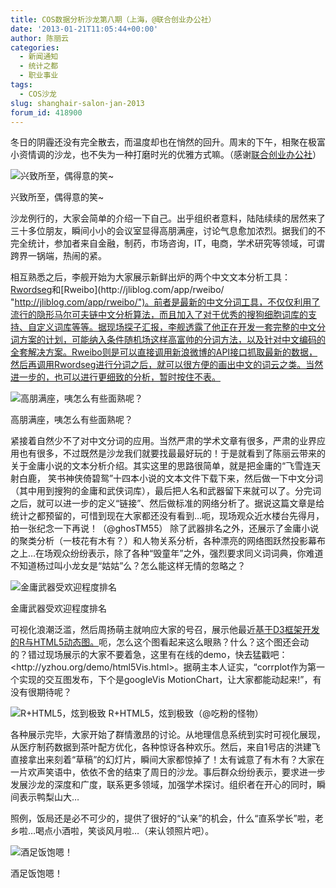 ```yaml
---
title: COS数据分析沙龙第八期（上海，@联合创业办公社）
date: '2013-01-21T11:05:44+00:00'
author: 陈丽云
categories:
  - 新闻通知
  - 统计之都
  - 职业事业
tags:
  - COS沙龙
slug: shanghair-salon-jan-2013
forum_id: 418900
---
```


冬日的阴霾还没有完全散去，而温度却也在悄然的回升。周末的下午，相聚在极富小资情调的沙龙，也不失为一种打磨时光的优雅方式嘛。（感谢[联合创业办公社](http://www.people-squared.com/  "http://www.people-squared.com/ ")）

![兴致所至，偶得意的笑~](https://uploads.cosx.org/2013/01/DSC07181-Copy.jpg)

兴致所至，偶得意的笑~

沙龙例行的，大家会简单的介绍一下自己。出乎组织者意料，陆陆续续的居然来了三十多位朋友，瞬间小小的会议室显得高朋满座，讨论气息愈加浓烈。据我们的不完全统计，参加者来自金融，制药，市场咨询，IT，电商，学术研究等领域，可谓跨界一锅端，热闹的紧。<!--more-->

相互熟悉之后，李舰开始为大家展示新鲜出炉的两个中文文本分析工具：[Rwordseg](http://jliblog.com/app/rwordseg "http://jliblog.com/app/rwordseg")和[Rweibo](http://jliblog.com/app/rweibo/ "http://jliblog.com/app/rweibo/")。前者是最新的中文分词工具，不仅仅利用了流行的隐形马尔可夫链中文分析算法，而且加入了对于优秀的搜狗细胞词库的支持、自定义词库等等。据现场探子汇报，李舰透露了他正在开发一套完整的中文分词方案的计划，可能纳入条件随机场这样高富帅的分词方法，以及针对中文编码的全套解决方案。Rweibo则是可以直接调用新浪微博的API接口抓取最新的数据，然后再调用Rwordseg进行分词之后，就可以很方便的画出中文的词云之类。当然进一步的，也可以进行更细致的分析，暂时按住不表。

![高朋满座，咦怎么有些面熟呢？](https://uploads.cosx.org/2013/01/DSC07174-Copy.jpg)

高朋满座，咦怎么有些面熟呢？

紧接着自然少不了对中文分词的应用。当然严肃的学术文章有很多，严肃的业界应用也有很多，不过既然是沙龙我们就要找最最好玩的！于是就看到了陈丽云带来的关于金庸小说的文本分析介绍。其实这里的思路很简单，就是把金庸的“飞雪连天射白鹿， 笑书神侠倚碧鸳”十四本小说的文本文件下载下来，然后做一下中文分词（其中用到搜狗的金庸和武侠词库），最后把人名和武器留下来就可以了。分完词之后，就可以进一步的定义“链接”、然后做标准的网络分析了。据说这篇文章是给统计之都预留的，可惜到现在大家都还没有看到…呃，现场观众近水楼台先得月，拍一张纪念一下再说！（@ghosTM55） 除了武器排名之外，还展示了金庸小说的聚类分析（一枝花有木有？）和人物关系分析，各种漂亮的网络图跃然投影幕布之上…在场观众纷纷表示，除了各种“毁童年”之外，强烈要求同义词词典，你难道不知道杨过叫小龙女是“姑姑”么？怎么能这样无情的忽略之？

![金庸武器受欢迎程度排名](https://uploads.cosx.org/2013/01/6b701daejw1e1024bc0iaj.jpg)

金庸武器受欢迎程度排名

可视化浪潮泛滥，然后周扬萌主就响应大家的号召，展示他最近[基于D3框架开发的R与HTML5动态图。](http://yzhou.org/demo/html5Vis.html "http://yzhou.org/demo/html5Vis.html")呃，怎么这个图看起来这么眼熟？什么？这个图还会动的？错过现场展示的大家不要着急，这里有在线的demo，快去猛戳吧：<http://yzhou.org/demo/html5Vis.html>。据萌主本人证实，“corrplot作为第一个实现的交互图发布，下个是googleVis MotionChart，让大家都能动起来!”，有没有很期待呢？

![R+HTML5，炫到极致](https://uploads.cosx.org/2013/01/6769b8f8jw1e104r7k04bj.jpg)
R+HTML5，炫到极致（@吃粉的怪物）

各种展示完毕，大家开始了群情激昂的讨论。从地理信息系统到实时可视化展现，从医疗制药数据到茶叶配方优化，各种惊讶各种欢乐。然后，来自1号店的洪建飞直接拿出来刻着“草稿”的幻灯片，瞬间大家都惊掉了！太有诚意了有木有？大家在一片欢声笑语中，依依不舍的结束了周日的沙龙。事后群众纷纷表示，要求进一步发展沙龙的深度和广度，联系更多领域，加强学术探讨。组织者在开心的同时，瞬间表示鸭梨山大…

照例，饭局还是必不可少的，提供了很好的“认亲”的机会，什么“直系学长”啦，老乡啦…喝点小酒啦，笑谈风月啦…（来认领照片吧）。

![酒足饭饱嗯！](https://uploads.cosx.org/2013/01/DSC07187-Copy.jpg)

酒足饭饱嗯！
